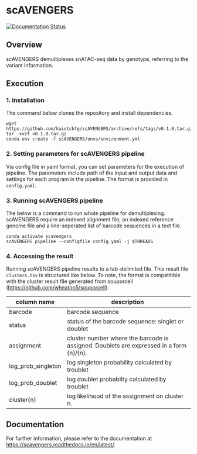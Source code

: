 # scAVENGERS
[![Documentation Status](https://readthedocs.org/projects/scavengers/badge/?version=latest)](https://scavengers.readthedocs.io/en/latest/?badge=latest)

## Overview
scAVENGERS demultiplexes snATAC-seq data by genotype, referring to the variant information.

## Execution
### 1. Installation
The command below clones the repository and install dependencies.
```
wget https://github.com/kaistcbfg/scAVENGERS/archive/refs/tags/v0.1.0.tar.gz
tar -xvzf v0.1.0.tar.gz
conda env create -f scAVENGERS/envs/environment.yml
```

### 2. Setting parameters for scAVENGERS pipeline
Via config file in yaml format, you can set parameters for the execution of pipeline. The parameters include path of the input and output data and settings for each program in the pipeline. The format is provided in `config.yaml`. 

### 3. Running scAVENGERS pipeline
The below is a command to run whole pipeline for demultiplexing. scAVENGERS require an indexed alignment file, an indexed reference genome file and a line-seperated list of barcode sequences in a text file.
```
conda activate scavengers
scAVENGERS pipeline --configfile config.yaml -j $THREADS
```

### 4. Accessing the result
Running scAVENGERS pipeline results to a tab-delimited file. This result file `clusters.tsv` is structured like below. To note, the format is compatitible with the cluster result file generated from souporcell (https://github.com/wheaton5/souporcell).

|column name|description|
|---|---|
|barcode|barcode sequence|
|status|status of the barcode sequence: singlet or doublet|
|assignment|cluster number where the barcode is assigned. Doublets are expressed in a form {n}/{n}.|
|log_prob_singleton|log singleton probability calculated by troublet|
|log_prob_doublet|log doublet probabilty calculated by troublet|
|cluster{n}|log likelihood of the assignment on cluster n.|

## Documentation
For further information, please refer to the documentation at https://scavengers.readthedocs.io/en/latest/.